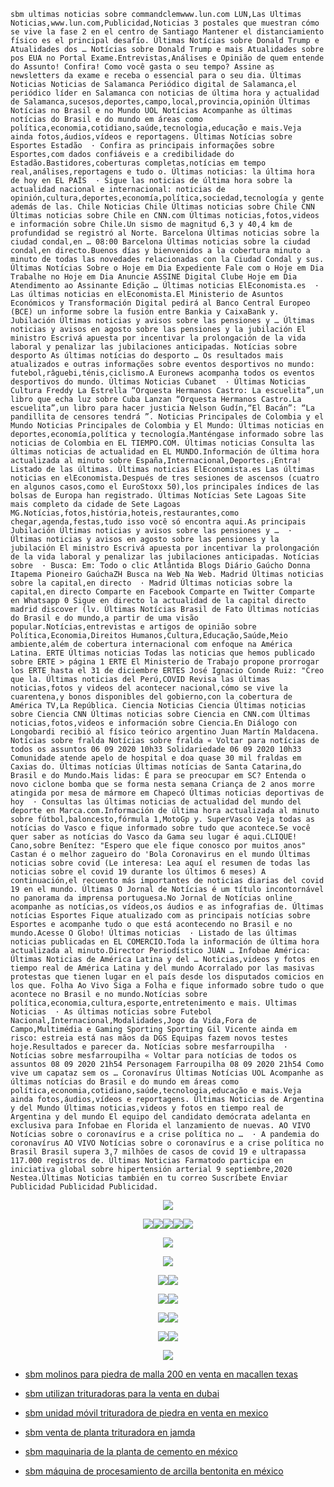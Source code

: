 
```
sbm ultimas noticias sobre commandclemwww.lun.com LUN,Las Ultimas Noticias,www.lun.com,Publicidad,Noticias 3 postales que muestran cómo se vive la fase 2 en el centro de Santiago Mantener el distanciamiento físico es el principal desafío. Últimas Notícias sobre Donald Trump e Atualidades dos … Notícias sobre Donald Trump e mais Atualidades sobre pos EUA no Portal Exame.Entrevistas,Análises e Opinião de quem entende do Assunto! Confira! Como você gasta o seu tempo? Assine as newsletters da exame e receba o essencial para o seu dia. Últimas Noticias Noticias de Salamanca Periódico digital de Salamanca,el periódico líder en Salamanca con noticias de última hora y actualidad de Salamanca,sucesos,deportes,campo,local,provincia,opinión Últimas Notícias no Brasil e no Mundo UOL Notícias Acompanhe as últimas notícias do Brasil e do mundo em áreas como política,economia,cotidiano,saúde,tecnologia,educação e mais.Veja ainda fotos,áudios,vídeos e reportagens. Últimas Notícias sobre Esportes Estadão  · Confira as principais informações sobre Esportes,com dados confiáveis e a credibilidade do Estadão.Bastidores,coberturas completas,notícias em tempo real,análises,reportagens e tudo o. Últimas noticias: la última hora de hoy en EL PAÍS  · Sigue las noticias de última hora sobre la actualidad nacional e internacional: noticias de opinión,cultura,deportes,economía,política,sociedad,tecnología y gente además de las. Chile Noticias Chile Últimas noticias sobre Chile CNN Últimas noticias sobre Chile en CNN.com Últimas noticias,fotos,videos e información sobre Chile.Un sismo de magnitud 6,3 y 40,4 km de profundidad se registró al Norte. Barcelona Últimas noticias sobre la ciudad condal,en … 08:00 Barcelona Últimas noticias sobre la ciudad condal,en directo.Buenos días y bienvenidos a la cobertura minuto a minuto de todas las novedades relacionadas con la Ciudad Condal y sus. Últimas Notícias Sobre o Hoje em Dia Expediente Fale com o Hoje em Dia Trabalhe no Hoje em Dia Anuncie ASSINE Digital Clube Hoje em Dia Atendimento ao Assinante Edição … Últimas noticias ElEconomista.es  · Las últimas noticias en elEconomista.El Ministerio de Asuntos Económicos y Transformación Digital pedirá al Banco Central Europeo (BCE) un informe sobre la fusión entre Bankia y CaixaBank y. Jubilación Últimas noticias y avisos sobre las pensiones y … Últimas noticias y avisos en agosto sobre las pensiones y la jubilación El ministro Escrivá apuesta por incentivar la prolongación de la vida laboral y penalizar las jubilaciones anticipadas. Notícias sobre desporto As últimas notícias do desporto … Os resultados mais atualizados e outras informações sobre eventos desportivos no mundo: futebol,râguebi,ténis,ciclismo.A Euronews acompanha todos os eventos desportivos do mundo. Últimas Noticias Cubanet  · Últimas Noticias Cultura Freddy La Estrella “Orquesta Hermanos Castro: La escuelita”,un libro que echa luz sobre Cuba Lanzan “Orquesta Hermanos Castro.La escuelita”,un libro para hacer justicia Nelson Gudín,“El Bacán”: “La pandillita de censores tendrá ”. Noticias Principales de Colombia y el Mundo Noticias Principales de Colombia y El Mundo: Últimas noticias en deportes,economía,política y tecnología.Manténgase informado sobre las noticias de Colombia en EL TIEMPO.COM. Últimas noticias Consulta las últimas noticias de actualidad en EL MUNDO.Información de última hora actualizada al minuto sobre España,Internacional,Deportes.¡Entra! Listado de las últimas. Últimas noticias ElEconomista.es Las últimas noticias en elEconomista.Después de tres sesiones de ascensos (cuatro en algunos casos,como el EuroStoxx 50),los principales índices de las bolsas de Europa han registrado. Últimas Notícias Sete Lagoas Site mais completo da cidade de Sete Lagoas MG.Notícias,fotos,história,hoteis,restaurantes,como chegar,agenda,festas,tudo isso você só encontra aqui.As principais Jubilación Últimas noticias y avisos sobre las pensiones y …  · Últimas noticias y avisos en agosto sobre las pensiones y la jubilación El ministro Escrivá apuesta por incentivar la prolongación de la vida laboral y penalizar las jubilaciones anticipadas. Notícias sobre  · Busca: Em: Todo o clic Atlântida Blogs Diário Gaúcho Donna Itapema Pioneiro GaúchaZH Busca na Web Na Web. Madrid Últimas noticias sobre la capital,en directo  · Madrid Últimas noticias sobre la capital,en directo Comparte en Facebook Comparte en Twitter Comparte en Whatsapp 0 Sigue en directo la actualidad de la capital directo madrid discover (lv. Últimas Notícias Brasil de Fato Últimas notícias do Brasil e do mundo,a partir de uma visão popular.Notícias,entrevistas e artigos de opinião sobre Política,Economia,Direitos Humanos,Cultura,Educação,Saúde,Meio ambiente,além de cobertura internacional com enfoque na América Latina. ERTE Últimas noticias Todas las noticias que hemos publicado sobre ERTE > página 1 ERTE El Ministerio de Trabajo propone prorrogar los ERTE hasta el 31 de diciembre ERTES José Ignacio Conde Ruiz: "Creo que la. Últimas noticias del Perú,COVID Revisa las últimas noticias,fotos y videos del acontecer nacional,cómo se vive la cuarentena,y bonos disponibles del gobierno,con la cobertura de América TV,La República. Ciencia Noticias Ciencia Últimas noticias sobre Ciencia CNN Últimas noticias sobre Ciencia en CNN.com Últimas noticias,fotos,videos e información sobre Ciencia.En Diálogo con Longobardi recibió al físico teórico argentino Juan Martín Maldacena. Notícias sobre fralda Notícias sobre fralda « Voltar para notícias de todos os assuntos 06 09 2020 10h33 Solidariedade 06 09 2020 10h33 Comunidade atende apelo de hospital e doa quase 30 mil fraldas em Caxias do. Últimas notícias Últimas notícias de Santa Catarina,do Brasil e do Mundo.Mais lidas: É para se preocupar em SC? Entenda o novo ciclone bomba que se forma nesta semana Criança de 2 anos morre atingida por mesa de mármore em Chapecó Últimas noticias deportivas de hoy  · Consultas las últimas noticias de actualidad del mundo del deporte en Marca.com.Información de última hora actualizada al minuto sobre fútbol,baloncesto,fórmula 1,MotoGp y. SuperVasco Veja todas as notícias do Vasco e fique informado sobre tudo que acontece.Se você quer saber as notícias do Vasco da Gama seu lugar é aqui.CLIQUE! Cano,sobre Benítez: "Espero que ele fique conosco por muitos anos" Castan é o melhor zagueiro do 'Bola Coronavirus en el mundo Últimas noticias sobre covid (Le interesa: Lea aquí el resumen de todas las noticias sobre el covid 19 durante los últimos 6 meses) A continuación,el recuento más importantes de noticias diarias del covid 19 en el mundo. Últimas O Jornal de Notícias é um título incontornável no panorama da imprensa portuguesa.No Jornal de Notícias online acompanhe as notícias,os vídeos,os áudios e as infografias de. Últimas notícias Esportes Fique atualizado com as principais notícias sobre Esportes e acompanhe tudo o que está acontecendo no Brasil e no mundo.Acesse O Globo! Últimas noticias  · Listado de las últimas noticias publicadas en EL COMERCIO.Toda la información de última hora actualizada al minuto.Director Periodístico JUAN … Infobae América: Últimas Noticias de América Latina y del … Noticias,videos y fotos en tiempo real de América Latina y del mundo Acorralado por las masivas protestas que tienen lugar en el país desde los disputados comicios en los que. Folha Ao Vivo Siga a Folha e fique informado sobre tudo o que acontece no Brasil e no mundo.Notícias sobre política,economia,cultura,esporte,entretenimento e mais. Ultimas Noticias  · As últimas notícias sobre Futebol Nacional,Internacional,Modalidades,Jogo da Vida,Fora de Campo,Multimédia e Gaming Sporting Sporting Gil Vicente ainda em risco: estreia está nas mãos da DGS Equipas fazem novos testes hoje.Resultados e parecer da. Notícias sobre mesfarroupilha  · Notícias sobre mesfarroupilha « Voltar para notícias de todos os assuntos 08 09 2020 21h54 Personagem Farroupilha 08 09 2020 21h54 Como vive um capataz sem os … Coronavírus Últimas Notícias UOL Acompanhe as últimas notícias do Brasil e do mundo em áreas como política,economia,cotidiano,saúde,tecnologia,educação e mais.Veja ainda fotos,áudios,vídeos e reportagens. Últimas Noticias de Argentina y del Mundo Últimas noticias,videos y fotos en tiempo real de Argentina y del mundo El equipo del candidato demócrata adelanta en exclusiva para Infobae en Florida el lanzamiento de nuevas. AO VIVO Notícias sobre o coronavírus e a crise política no …  · A pandemia do coronavírus AO VIVO Notícias sobre o coronavírus e a crise política no Brasil Brasil supera 3,7 milhões de casos de covid 19 e ultrapassa 117.000 registros de. Últimas Noticias Farmatodo participa en iniciativa global sobre hipertensión arterial 9 septiembre,2020 Nestea.Últimas Noticias también en tu correo Suscríbete Enviar Publicidad Publicidad Publicidad. 
```

<div align="center">

<a href="https://es-crusher.shibang-china.com/github&k=sbm+ultimas+noticias+sobre+commandclem"><img src="https://static.shibang-china.com/es/crusher/logo.jpg"></a>

<a href="https://es-crusher.shibang-china.com/github&k=sbm+ultimas+noticias+sobre+commandclem"><img src="https://static.shibang-china.com/es/crusher/index.jpg"></a><a href="https://es-crusher.shibang-china.com/material.htmlgithub&k=sbm+ultimas+noticias+sobre+commandclem"><img src="https://static.shibang-china.com/es/crusher/material.jpg"></a><a href="https://es-crusher.shibang-china.com/application.htmlgithub&k=sbm+ultimas+noticias+sobre+commandclem"><img src="https://static.shibang-china.com/es/crusher/application.jpg"></a><a href="https://es-crusher.shibang-china.com/aboutus.htmlgithub&k=sbm+ultimas+noticias+sobre+commandclem"><img src="https://static.shibang-china.com/es/crusher/aboutus.jpg"></a><a href="https://es-crusher.shibang-china.com/contact.htmlgithub&k=sbm+ultimas+noticias+sobre+commandclem"><img src="https://static.shibang-china.com/es/crusher/contact.jpg"></a>

<a href="https://es-crusher.shibang-china.com/github&k=sbm+ultimas+noticias+sobre+commandclem"><img src="https://static.shibang-china.com/es/crusher/banner.jpg"></a>

<a href="https://swt.shibang-china.com/github&k=sbm+ultimas+noticias+sobre+commandclem"><img src="https://static.shibang-china.com/es/crusher/text.jpg"></a>

<a href="https://swt.shibang-china.com/github&k=sbm+ultimas+noticias+sobre+commandclem"><img src="https://static.shibang-china.com/es/crusher/chat.jpg"></a><a href="https://es-crusher.shibang-china.com/contact.htmlgithub&k=sbm+ultimas+noticias+sobre+commandclem"><img src="https://static.shibang-china.com/es/crusher/message.jpg"></a>

<a href="https://es-crusher.shibang-china.com/products/pe.htmlgithub&k=sbm+ultimas+noticias+sobre+commandclem"><img src="https://static.shibang-china.com/es/crusher/pe.jpg"></a><a href="https://es-crusher.shibang-china.com/products/pf.htmlgithub&k=sbm+ultimas+noticias+sobre+commandclem"><img src="https://static.shibang-china.com/es/crusher/pf.jpg"></a>

<a href="https://es-crusher.shibang-china.com/products/hpt.htmlgithub&k=sbm+ultimas+noticias+sobre+commandclem"><img src="https://static.shibang-china.com/es/crusher/hpt.jpg"></a><a href="https://es-crusher.shibang-china.com/products/vsi.htmlgithub&k=sbm+ultimas+noticias+sobre+commandclem"><img src="https://static.shibang-china.com/es/crusher/vsi.jpg"></a>

<a href="https://es-crusher.shibang-china.com/products/klv.htmlgithub&k=sbm+ultimas+noticias+sobre+commandclem"><img src="https://static.shibang-china.com/es/crusher/klv.jpg"></a><a href="https://es-crusher.shibang-china.com/products/portable.htmlgithub&k=sbm+ultimas+noticias+sobre+commandclem"><img src="https://static.shibang-china.com/es/crusher/portable.jpg"></a>

<a href="https://swt.shibang-china.com/github&k=sbm+ultimas+noticias+sobre+commandclem"><img src="https://static.shibang-china.com/es/crusher/case.jpg"></a>

</div>


* [sbm molinos para piedra de malla 200 en venta en macallen texas](sbm%20molinos%20para%20piedra%20de%20malla%20200%20en%20venta%20en%20macallen%20texas.md)

* [sbm utilizan trituradoras para la venta en dubai](sbm%20utilizan%20trituradoras%20para%20la%20venta%20en%20dubai.md)

* [sbm unidad móvil trituradora de piedra en venta en mexico](sbm%20unidad%20m%C3%B3vil%20trituradora%20de%20piedra%20en%20venta%20en%20mexico.md)

* [sbm venta de planta trituradora en jamda](sbm%20venta%20de%20planta%20trituradora%20en%20jamda.md)

* [sbm maquinaria de la planta de cemento en méxico](sbm%20maquinaria%20de%20la%20planta%20de%20cemento%20en%20m%C3%A9xico.md)

* [sbm máquina de procesamiento de arcilla bentonita en méxico](sbm%20m%C3%A1quina%20de%20procesamiento%20de%20arcilla%20bentonita%20en%20m%C3%A9xico.md)